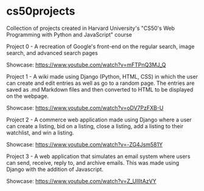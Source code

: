 # cs50projects

Collection of projects created in Harvard University's "CS50's Web Programming with Python and JavaScript" course

Project 0 - A recreation of Google's front-end on the regular search, image search, and advanced search pages

Showcase: https://www.youtube.com/watch?v=mFTPnQ3MJ_Q

Project 1 - A wiki made using Django (Python, HTML, CSS) in which the user can create and edit entries as well as go to a random page. The entries are saved as .md Markdown files and then converted to HTML to be displayed on the webpage.

Showcase: https://www.youtube.com/watch?v=oDV7PzFXB-U

Project 2 - A commerce web application made using Django where a user can create a listing, bid on a listing, close a listing, add a listing to their watchlist, and win a listing.

Showcase: https://www.youtube.com/watch?v=-ZG4Jsm581Y

Project 3 - A web application that simulates an email system where users can send, receive, reply to, and archive emails. This was made using Django with the addition of Javascript.

Showcase: https://www.youtube.com/watch?v=Z_UlIItAzVY
